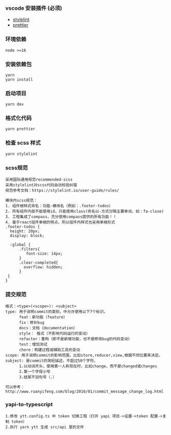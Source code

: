### vscode 安装插件 (**必须**)

- [stylelint](https://marketplace.visualstudio.com/items?itemName=stylelint.vscode-stylelint)
- [prettier](https://marketplace.visualstudio.com/items?itemName=esbenp.prettier-vscode)

### 环境依赖

```
node >=16
```

### 安装依赖包

```
yarn
yarn install
```

### 启动项目

```
yarn dev
```

### 格式化代码

```
yarn prettier
```

### 检查 scss 样式

```
yarn stylelint
```

### scss规范

```
采用国际通用规范recommended-scss
采用stylelint对scss代码自动校验纠错
规范参考文档：https://stylelint.io/user-guide/rules/

模块内scss规范：
1. 组件根样式命名：功能-模块名（例如：.footer-todos）
2. 所有组件内部不能使用id，只能使用class(命名以-方式分隔主要单词，如：fa-close)
3. 工程集成了compass，充分使用compass提供的所有功能！！
4. 基于react组件单根的特点，所以组件内样式也采用单根形式
.footer-todos {
  height: 20px;
  display: block;

  :global {
      .filters{
         font-size: 14px;
      }
      .clear-completed{
        overflow: hidden;
      }
 }
}
```

### 提交规范

```
格式：<type>(<scope>): <subject>
type: 用于说明commit的类别，中允许使用以下7个标识。
      feat：新功能（feature）
      fix：修补bug
      docs：文档（documentation）
      style： 格式（不影响代码运行的变动）
      refactor：重构（即不是新增功能，也不是修改bug的代码变动）
      test：增加测试
      chore：构建过程或辅助工具的变动
scope: 用于说明commit的影响范围，比如store,reducer,view,根据不同位置来决定。
subject: 是commit的简短描述，不超过50个字符。
      1.以动词开头，使用第一人称现在时，比如change，而不是changed或changes
      2.第一个字母小写
      3.结尾不加句号（.）

可以参考：http://www.ruanyifeng.com/blog/2016/01/commit_message_change_log.html
```

### yapi-to-typescript

```
1.修改 ytt.config.ts 中 token 切换工程（打开 yapi 项目->设置->token 配置->复制 token）
2.执行 yarn ytt 生成 src/api 里的文件
```